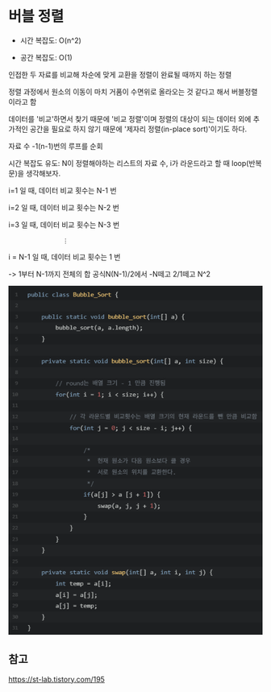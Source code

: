 # 버블 정렬

- 시간 복잡도: O(n^2)

- 공간 복잡도: O(1)

인접한 두 자료를 비교해 차순에 맞게 교환을 정렬이 완료될 때까지 하는 정렬

정렬 과정에서 원소의 이동이 마치 거품이 수면위로 올라오는 것 같다고 해서 버블정렬이라고 함

데이터를 '비교'하면서 찾기 때문에 '비교 정렬'이며 정렬의 대상이 되는 데이터 외에 추가적인 공간을 필요로 하지 않기 때문에 '제자리 정렬(in-place sort)'이기도 하다.

자료 수 -1(n-1)번의 루프를 순회

시간 복잡도 유도: N이 정렬해야하는 리스트의 자료 수, i가 라운드라고 할 때 loop(반복문)을 생각해보자.

i=1  일 때, 데이터 비교 횟수는 N-1 번

i=2 일 때, 데이터 비교 횟수는 N-2 번

i=3 일 때, 데이터 비교 횟수는 N-3 번

                   ⋮

i = N-1 일 때, 데이터 비교 횟수는 1 번

-> 1부터 N-1까지 전체의 합 공식N(N-1)/2에서 -N떼고 2/1떼고 N^2

![](https://github.com/kabommm/TIL/blob/main/Algorithm/img/Bubble%20Sort.PNG)


## 참고

<https://st-lab.tistory.com/195>
